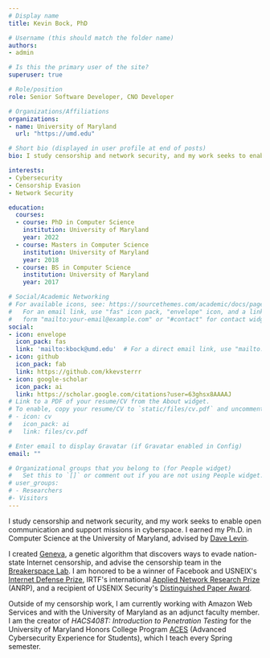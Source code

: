```yaml
---
# Display name
title: Kevin Bock, PhD

# Username (this should match the folder name)
authors:
- admin

# Is this the primary user of the site?
superuser: true

# Role/position
role: Senior Software Developer, CNO Developer

# Organizations/Affiliations
organizations:
- name: University of Maryland
  url: "https://umd.edu"

# Short bio (displayed in user profile at end of posts)
bio: I study censorship and network security, and my work seeks to enable open communication and support missions in cyberspace. I got my Ph.D. in Computer Science at the University of Maryland, advised by [Dave Levin](https://www.cs.umd.edu/~dml/). 

interests:
- Cybersecurity 
- Censorship Evasion
- Network Security

education:
  courses:
  - course: PhD in Computer Science
    institution: University of Maryland 
    year: 2022
  - course: Masters in Computer Science
    institution: University of Maryland
    year: 2018
  - course: BS in Computer Science
    institution: University of Maryland
    year: 2017

# Social/Academic Networking
# For available icons, see: https://sourcethemes.com/academic/docs/page-builder/#icons
#   For an email link, use "fas" icon pack, "envelope" icon, and a link in the
#   form "mailto:your-email@example.com" or "#contact" for contact widget.
social:
- icon: envelope
  icon_pack: fas
  link: 'mailto:kbock@umd.edu'  # For a direct email link, use "mailto:test@example.org".
- icon: github
  icon_pack: fab
  link: https://github.com/kkevsterrr
- icon: google-scholar
  icon_pack: ai
  link: https://scholar.google.com/citations?user=63ghsx8AAAAJ
# Link to a PDF of your resume/CV from the About widget.
# To enable, copy your resume/CV to `static/files/cv.pdf` and uncomment the lines below.
# - icon: cv
#   icon_pack: ai
#   link: files/cv.pdf

# Enter email to display Gravatar (if Gravatar enabled in Config)
email: ""

# Organizational groups that you belong to (for People widget)
#   Set this to `[]` or comment out if you are not using People widget.
# user_groups:
# - Researchers
#- Visitors
---
```

I study censorship and network security, and my work seeks to enable open
communication and support missions in cyberspace. I earned my Ph.D. in Computer
Science at the University of Maryland, advised by [Dave
Levin](https://www.cs.umd.edu/~dml/). 

I created [Geneva](https://geneva.cs.umd.edu), a genetic algorithm that
discovers ways to evade nation-state Internet censorship, and advise the censorship
team in the [Breakerspace Lab](https://breakerspace.io). I am honored to be 
a winner of Facebook and USNEIX's [Internet Defense
Prize](https://www.usenix.org/blog/facebook-and-usenix-announce-winners-2021-internet-defense-prize),
IRTF's international [Applied Network Research Prize](https://irtf.org/anrp/)
(ANRP), and a recipient of USENIX Security's [Distinguished Paper
Award](https://www.usenix.org/conference/usenixsecurity21/presentation/bock).

Outside of my censorship work, I am currently working with Amazon Web Services
and with the University of Maryland as an adjunct faculty member. I
am the creator of _HACS408T: Introduction to Penetration Testing_
for the University of Maryland Honors College Program
[ACES](https://aces.umd.edu/) (Advanced Cybersecurity Experience for Students), which 
I teach every Spring semester.